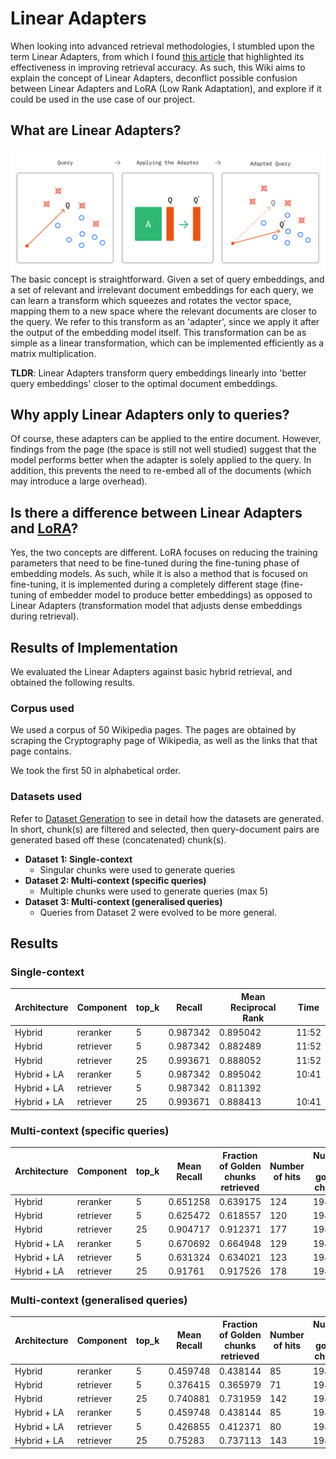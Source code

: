 # Linear Adapters
When looking into advanced retrieval methodologies, I stumbled upon the term Linear Adapters, from which I found [this article](https://research.trychroma.com/embedding-adapters) that highlighted its effectiveness in improving retrieval accuracy. As such, this Wiki aims to explain the concept of Linear Adapters, deconflict possible confusion between Linear Adapters and LoRA (Low Rank Adaptation), and explore if it could be used in the use case of our project.

## What are Linear Adapters?

![image.png](../images/image.png)The basic concept is straightforward. Given a set of query embeddings, and a set of relevant and irrelevant document embeddings for each query, we can learn a transform which squeezes and rotates the vector space, mapping them to a new space where the relevant documents are closer to the query. We refer to this transform as an 'adapter', since we apply it after the output of the embedding model itself. This transformation can be as simple as a linear transformation, which can be implemented efficiently as a matrix multiplication.

**TLDR**: Linear Adapters transform query embeddings linearly into 'better query embeddings' closer to the optimal document embeddings.

## Why apply Linear Adapters only to queries?

Of course, these adapters can be applied to the entire document. However, findings from the page (the space is still not well studied) suggest that the model performs better when the adapter is solely applied to the query. In addition, this prevents the need to re-embed all of the documents (which may introduce a large overhead).

## Is there a difference between Linear Adapters and [LoRA](https://arxiv.org/pdf/2106.09685)?

Yes, the two concepts are different. LoRA focuses on reducing the training parameters that need to be fine-tuned during the fine-tuning phase of embedding models. As such, while it is also a method that is focused on fine-tuning, it is implemented during a completely different stage (fine-tuning of embedder model to produce better embeddings) as opposed to Linear Adapters (transformation model that adjusts dense embeddings during retrieval).

## Results of Implementation
We evaluated the Linear Adapters against basic hybrid retrieval, and obtained the following results.

### Corpus used

We used a corpus of 50 Wikipedia pages. The pages are obtained by scraping the Cryptography page of Wikipedia, as well as the links that that page contains.

We took the first 50 in alphabetical order.

### Datasets used

Refer to [Dataset Generation](https://github.com/kangaroojun/rag_dataset_generation) to see in detail how the datasets are generated. In short, chunk(s) are filtered and selected, then query-document pairs are generated based off these (concatenated) chunk(s).

* **Dataset 1: Single-context**
  * Singular chunks were used to generate queries
* **Dataset 2: Multi-context (specific queries)**
  * Multiple chunks were used to generate queries (max 5)
* **Dataset 3: Multi-context (generalised queries)**
  * Queries from Dataset 2 were evolved to be more general.

## Results

### Single-context

| Architecture | Component | top_k | Recall | Mean Reciprocal Rank | Time |
|--------------|-----------|-------|--------|----------------------|------|
| Hybrid | reranker | 5 | 0.987342 | 0.895042 | 11:52 |
| Hybrid | retriever | 5 | 0.987342 | 0.882489 | 11:52 |
| Hybrid | retriever | 25 | 0.993671 | 0.888052 | 11:52 |
| Hybrid + LA | reranker | 5 | 0.987342 | 0.895042 | 10:41 |
| Hybrid + LA | retriever | 5 | 0.987342 | 0.811392 |  |
| Hybrid + LA | retriever | 25 | 0.993671 | 0.888413 | 10:41 |

### Multi-context (specific queries)

| Architecture | Component | top_k | Mean Recall | Fraction of Golden chunks retrieved | Number of hits | Number of golden chunks |
|--------------|-----------|-------|-------------|-------------------------------------|----------------|-------------------------|
| Hybrid | reranker | 5 | 0.651258 | 0.639175 | 124 | 194 |
| Hybrid | retriever | 5 | 0.625472 | 0.618557 | 120 | 194 |
| Hybrid | retriever | 25 | 0.904717 | 0.912371 | 177 | 194 |
| Hybrid + LA | reranker | 5 | 0.670692 | 0.664948 | 129 | 194 |
| Hybrid + LA | retriever | 5 | 0.631324 | 0.634021 | 123 | 194 |
| Hybrid + LA | retriever | 25 | 0.91761 | 0.917526 | 178 | 194 |

### Multi-context (generalised queries)

| Architecture | Component | top_k | Mean Recall | Fraction of Golden chunks retrieved | Number of hits | Number of golden chunks |
|--------------|-----------|-------|-------------|-------------------------------------|----------------|-------------------------|
| Hybrid | reranker | 5 | 0.459748 | 0.438144 | 85 | 194 |
| Hybrid | retriever | 5 | 0.376415 | 0.365979 | 71 | 194 |
| Hybrid | retriever | 25 | 0.740881 | 0.731959 | 142 | 194 |
| Hybrid + LA | reranker | 5 | 0.459748 | 0.438144 | 85 | 194 |
| Hybrid + LA | retriever | 5 | 0.426855 | 0.412371 | 80 | 194 |
| Hybrid + LA | retriever | 25 | 0.75283 | 0.737113 | 143 | 194 |